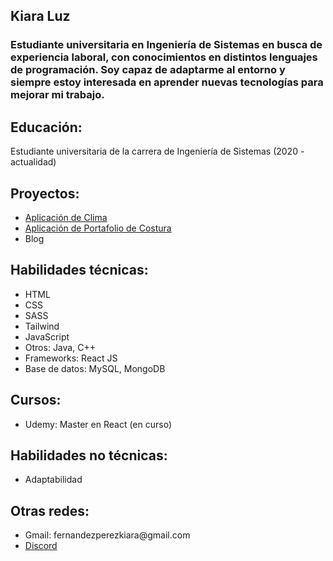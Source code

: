 <h2>Kiara Luz</h2>
<h3>Estudiante universitaria en Ingeniería de Sistemas en busca de experiencia laboral, con conocimientos en distintos lenguajes de programación. Soy capaz de adaptarme al entorno y siempre estoy interesada en aprender nuevas tecnologías para mejorar mi trabajo.</h3>

<h2>Educación:</h2>
<p>Estudiante universitaria de la carrera de Ingeniería de Sistemas (2020 - actualidad)</p>

<h2>Proyectos: </h2>
<ul>
  <a href="https://costura.netlify.app"><li>Aplicación de Clima</li></a>
  <a href="https://climate-by-city.netlify.app"><li>Aplicación de Portafolio de Costura</li></a>
  <li>Blog</li>
</ul>

<h2>Habilidades técnicas: </h2>
<ul> 
  <li>HTML</li>
  <li>CSS</li>
  <li>SASS</li>
  <li>Tailwind</li>
  <li>JavaScript</li>
  <li>Otros: Java, C++</li>
  <li>Frameworks: React JS</li>
  <li>Base de datos: MySQL, MongoDB</li>
</ul>

<h2>Cursos: </h2>
<ul>
  <li>Udemy: Master en React (en curso)</li>
</ul>

<h2>Habilidades no técnicas: </h2>
<ul>
  <li>Adaptabilidad</li>
</ul>

<h2>Otras redes: </h2>
<ul>
  <li>Gmail: fernandezperezkiara@gmail.com</li>
  <a href="https://dsc.bio/KiaraLuz"><li>Discord</li></a>
</ul>
